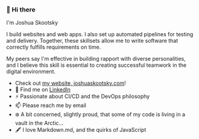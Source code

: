 ### 👋 Hi there 

I'm Joshua Skootsky

I build websites and web apps. I also set up automated pipelines for testing and delivery. Together, these skillsets allow me to write software that correctly fulfills requirements on time.

My peers say I'm effective in building rapport with diverse personalities, and I believe this skill is essential to creating successful teamwork in the digital environment.

<!-- - 💼 Find me on <a href="https://www.linkedin.com/in/joshua-skootsky/">LinkedIn</a> -->
- Check out [my website, joshuaskootsky.com](https://www.joshuaskootsky.com)!
-  💼  Find me on [LinkedIn](https://www.linkedin.com/in/joshua-skootsky/ 'LinkedIn')
- ⚡ Passionate about CI/CD and the DevOps philosophy
- 📫  Please reach me by email
- ❄️  A bit concerned, slightly proud, that some of my code is living in a vault in the Arctic...
- 🖋️  I love Markdown.md, and the quirks of JavaScript


<!--
- 🔭 I’m currently working on ...
- 🌱 I’m currently learning ...
- 👯 I’m looking to collaborate on ...
- 🤔 I’m looking for help with ...
- 💬 Ask me about ...
- 📫 How to reach me: ...
- 😄 Pronouns: ...
- ⚡ Fun fact: ...
-->
